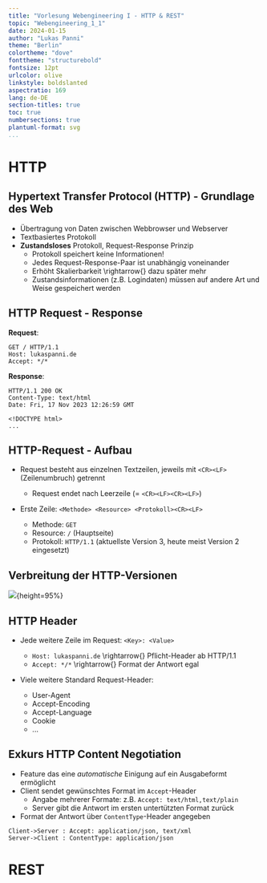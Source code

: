 ```yaml
---
title: "Vorlesung Webengineering I - HTTP & REST"
topic: "Webengineering_1_1"
date: 2024-01-15
author: "Lukas Panni"
theme: "Berlin"
colortheme: "dove"
fonttheme: "structurebold"
fontsize: 12pt
urlcolor: olive
linkstyle: boldslanted
aspectratio: 169
lang: de-DE
section-titles: true
toc: true
numbersections: true
plantuml-format: svg
...
```


# HTTP

## Hypertext Transfer Protocol (HTTP) - Grundlage des Web 

- Übertragung von Daten zwischen Webbrowser und Webserver 
- Textbasiertes Protokoll
- **Zustandsloses** Protokoll, Request-Response Prinzip
  - Protokoll speichert keine Informationen!
  - Jedes Request-Response-Paar ist unabhängig voneinander
  - Erhöht Skalierbarkeit \rightarrow{} dazu später mehr
  - Zustandsinformationen (z.B. Logindaten) müssen auf andere Art und Weise gespeichert werden

## HTTP Request - Response 

**Request**:

```
GET / HTTP/1.1
Host: lukaspanni.de
Accept: */*

```
**Response**:

```
HTTP/1.1 200 OK
Content-Type: text/html
Date: Fri, 17 Nov 2023 12:26:59 GMT

<!DOCTYPE html>
...

```

## HTTP-Request - Aufbau

- Request besteht aus einzelnen Textzeilen, jeweils mit `<CR><LF>` (Zeilenumbruch) getrennt
  - Request endet nach Leerzeile (= `<CR><LF><CR><LF>`)

- Erste Zeile: `<Methode> <Resource> <Protokoll><CR><LF>`
  - Methode: `GET`
  - Resource: `/` (Hauptseite)
  - Protokoll: `HTTP/1.1` (aktuellste Version 3, heute meist Version 2 eingesetzt)


## Verbreitung der HTTP-Versionen
![](https://blog.cloudflare.com/content/images/2023/06/download-3.png){height=95%}


## HTTP Header

- Jede weitere Zeile im Request: `<Key>: <Value>`
  - `Host: lukaspanni.de` \rightarrow{} Pflicht-Header ab HTTP/1.1 
  - `Accept: */*` \rightarrow{} Format der Antwort egal

- Viele weitere Standard Request-Header:
  - User-Agent
  - Accept-Encoding
  - Accept-Language
  - Cookie
  - ...


## Exkurs HTTP Content Negotiation

- Feature das eine *automatische* Einigung auf ein Ausgabeformt ermöglicht
- Client sendet gewünschtes Format im `Accept`-Header
  - Angabe mehrerer Formate: z.B. `Accept: text/html,text/plain`
  - Server gibt die Antwort im ersten untertützten Format zurück
- Format der Antwort über `ContentType`-Header angegeben

```{.plantuml height=35%}
Client->Server : Accept: application/json, text/xml
Server->Client : ContentType: application/json
```

# REST
